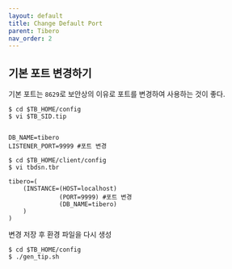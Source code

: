 ```yaml
---
layout: default
title: Change Default Port
parent: Tibero
nav_order: 2
---
```



## 기본 포트 변경하기

기본 포트는 `8629`로 보안상의 이유로 포트를 변경하여 사용하는 것이 좋다.

```
$ cd $TB_HOME/config
$ vi $TB_SID.tip


DB_NAME=tibero
LISTENER_PORT=9999 #포트 변경
```


```
$ cd $TB_HOME/client/config
$ vi tbdsn.tbr

tibero=( 
    (INSTANCE=(HOST=localhost)
              (PORT=9999) #포트 변경
              (DB_NAME=tibero) 
    ) 
)
```


변경 저장 후 환경 파일을 다시 생성

```
$ cd $TB_HOME/config
$ ./gen_tip.sh
```